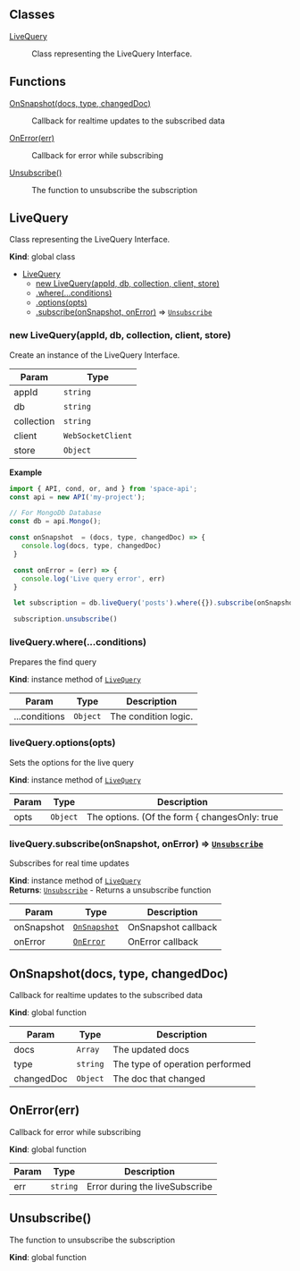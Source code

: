 ## Classes

<dl>
<dt><a href="#LiveQuery">LiveQuery</a></dt>
<dd><p>Class representing the LiveQuery Interface.</p>
</dd>
</dl>

## Functions

<dl>
<dt><a href="#OnSnapshot">OnSnapshot(docs, type, changedDoc)</a></dt>
<dd><p>Callback for realtime updates to the subscribed data</p>
</dd>
<dt><a href="#OnError">OnError(err)</a></dt>
<dd><p>Callback for error while subscribing</p>
</dd>
<dt><a href="#Unsubscribe">Unsubscribe()</a></dt>
<dd><p>The function to unsubscribe the subscription</p>
</dd>
</dl>

<a name="LiveQuery"></a>

## LiveQuery
Class representing the LiveQuery Interface.

**Kind**: global class  

* [LiveQuery](#LiveQuery)
    * [new LiveQuery(appId, db, collection, client, store)](#new_LiveQuery_new)
    * [.where(...conditions)](#LiveQuery+where)
    * [.options(opts)](#LiveQuery+options)
    * [.subscribe(onSnapshot, onError)](#LiveQuery+subscribe) ⇒ [<code>Unsubscribe</code>](#Unsubscribe)

<a name="new_LiveQuery_new"></a>

### new LiveQuery(appId, db, collection, client, store)
Create an instance of the LiveQuery Interface.


| Param | Type |
| --- | --- |
| appId | <code>string</code> | 
| db | <code>string</code> | 
| collection | <code>string</code> | 
| client | <code>WebSocketClient</code> | 
| store | <code>Object</code> | 

**Example**  
```js
import { API, cond, or, and } from 'space-api';
const api = new API('my-project');

// For MongoDb Database
const db = api.Mongo();

const onSnapshot  = (docs, type, changedDoc) => {
   console.log(docs, type, changedDoc)
 }

 const onError = (err) => {
   console.log('Live query error', err)
 }

 let subscription = db.liveQuery('posts').where({}).subscribe(onSnapshot, onError) 

 subscription.unsubscribe()
```
<a name="LiveQuery+where"></a>

### liveQuery.where(...conditions)
Prepares the find query

**Kind**: instance method of [<code>LiveQuery</code>](#LiveQuery)  

| Param | Type | Description |
| --- | --- | --- |
| ...conditions | <code>Object</code> | The condition logic. |

<a name="LiveQuery+options"></a>

### liveQuery.options(opts)
Sets the options for the live query

**Kind**: instance method of [<code>LiveQuery</code>](#LiveQuery)  

| Param | Type | Description |
| --- | --- | --- |
| opts | <code>Object</code> | The options. (Of the form { changesOnly: true|false }) |

<a name="LiveQuery+subscribe"></a>

### liveQuery.subscribe(onSnapshot, onError) ⇒ [<code>Unsubscribe</code>](#Unsubscribe)
Subscribes for real time updates

**Kind**: instance method of [<code>LiveQuery</code>](#LiveQuery)  
**Returns**: [<code>Unsubscribe</code>](#Unsubscribe) - Returns a unsubscribe function  

| Param | Type | Description |
| --- | --- | --- |
| onSnapshot | [<code>OnSnapshot</code>](#OnSnapshot) | OnSnapshot callback |
| onError | [<code>OnError</code>](#OnError) | OnError callback |

<a name="OnSnapshot"></a>

## OnSnapshot(docs, type, changedDoc)
Callback for realtime updates to the subscribed data

**Kind**: global function  

| Param | Type | Description |
| --- | --- | --- |
| docs | <code>Array</code> | The updated docs |
| type | <code>string</code> | The type of operation performed |
| changedDoc | <code>Object</code> | The doc that changed |

<a name="OnError"></a>

## OnError(err)
Callback for error while subscribing

**Kind**: global function  

| Param | Type | Description |
| --- | --- | --- |
| err | <code>string</code> | Error during the liveSubscribe |

<a name="Unsubscribe"></a>

## Unsubscribe()
The function to unsubscribe the subscription

**Kind**: global function  
